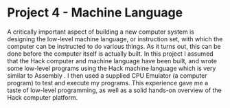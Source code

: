 # Project 4 - Machine Language
A critically important aspect of building a new computer system is designing the low-level machine language, or instruction set, with which the computer can be instructed to do various things. 
As it turns out, this can be done before the computer itself is actually built. 
In this project I assumed that the Hack computer and machine language have been built, and wrote some low-level programs using the Hack machine language which is very similar to Assembly . 
I then used a supplied CPU Emulator (a computer program) to test and execute my programs. 
This experience gave me a taste of low-level programming, as well as a solid hands-on overview of the Hack computer platform.

